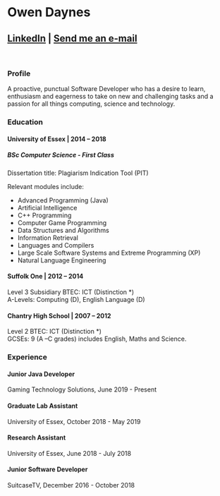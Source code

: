 # Owen Daynes

##  [LinkedIn](https://www.linkedin.com/in/owendaynes) | [Send me an e-mail](mailto:hello@owendaynes.co.uk)

<br />

### Profile

A proactive, punctual Software Developer who has a desire to learn, enthusiasm and eagerness to take on new and challenging tasks and a passion for all things computing, science and technology.

### Education

#### University of Essex | 2014 – 2018  
##### BSc Computer Science - First Class

Dissertation title: Plagiarism Indication Tool (PIT) <br />

Relevant  modules  include: 
  - Advanced  Programming  (Java) 
  - Artificial  Intelligence 
  - C++  Programming
  - Computer Game Programming
  - Data Structures and Algorithms 
  - Information Retrieval 
  - Languages and Compilers
  - Large  Scale  Software  Systems  and  Extreme  Programming  (XP)  
  - Natural  Language Engineering


#### Suffolk One | 2012 – 2014 
Level 3 Subsidiary BTEC: ICT (Distinction *) <br />
A-Levels: Computing (D), English Language (D) <br />


#### Chantry High School | 2007 – 2012
Level 2 BTEC: ICT (Distinction *) <br />
GCSEs: 9 (A –C grades) includes English, Maths and Science. <br />

### Experience

#### Junior Java Developer 
Gaming Technology Solutions, June 2019 - Present
#### Graduate Lab Assistant 
University of Essex, October 2018 - May 2019
#### Research Assistant
University of Essex, June 2018 - July 2018
#### Junior Software Developer 
SuitcaseTV, December 2016 - October 2018
